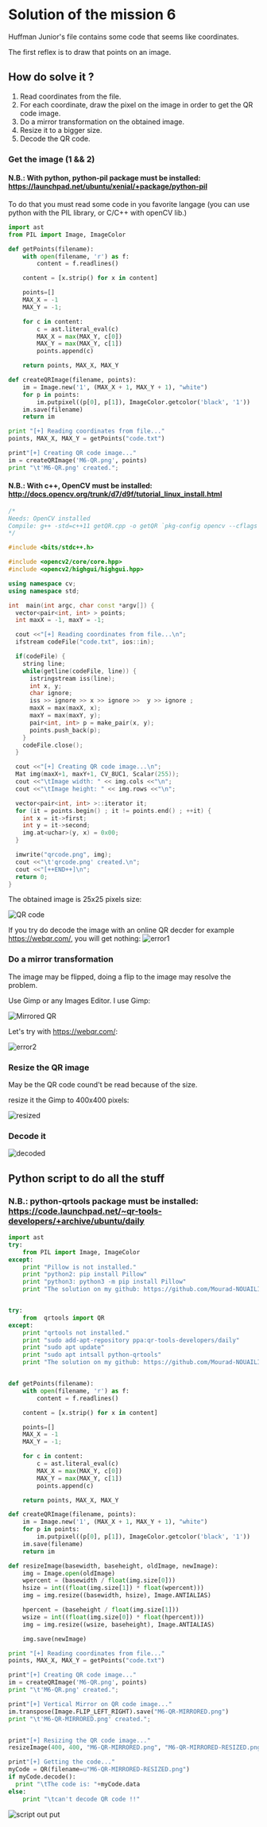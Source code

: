 # Solution of the mission 6
Huffman Junior's file contains some code that seems like coordinates.

The first reflex is to draw that points on an image.

## How do solve it ?
1. Read coordinates from the file.
1. For each coordinate, draw the pixel on the image in order to get the QR code image.
1. Do a mirror transformation on the obtained image.
1. Resize it to a bigger size.
1. Decode the QR code.

### Get the image (1 && 2)
#### N.B.: With python, python-pil package must be installed: https://launchpad.net/ubuntu/xenial/+package/python-pil

To do that you must read some code in you favorite langage (you can use python with the PIL library, or C/C++ with openCV lib.)
```python
import ast
from PIL import Image, ImageColor

def getPoints(filename):
    with open(filename, 'r') as f:
        content = f.readlines()

    content = [x.strip() for x in content]

    points=[]
    MAX_X = -1
    MAX_Y = -1;

    for c in content:
        c = ast.literal_eval(c)
        MAX_X = max(MAX_Y, c[0])
        MAX_Y = max(MAX_Y, c[1])
        points.append(c)

    return points, MAX_X, MAX_Y

def createQRImage(filename, points):
    im = Image.new('1', (MAX_X + 1, MAX_Y + 1), "white")
    for p in points:
        im.putpixel((p[0], p[1]), ImageColor.getcolor('black', '1'))
    im.save(filename)
    return im

print "[+] Reading coordinates from file..."
points, MAX_X, MAX_Y = getPoints("code.txt")

print"[+] Creating QR code image..."
im = createQRImage('M6-QR.png', points)
print "\t'M6-QR.png' created.";
```
#### N.B.: With c++, OpenCV must be installed: http://docs.opencv.org/trunk/d7/d9f/tutorial_linux_install.html

```c++
/*
Needs: OpenCV installed
Compile: g++ -std=c++11 getQR.cpp -o getQR `pkg-config opencv --cflags --libs`
*/

#include <bits/stdc++.h>

#include <opencv2/core/core.hpp>
#include <opencv2/highgui/highgui.hpp>

using namespace cv;
using namespace std;

int  main(int argc, char const *argv[]) {
  vector<pair<int, int> > points;
  int maxX = -1, maxY = -1;

  cout <<"[+] Reading coordinates from file...\n";
  ifstream codeFile("code.txt", ios::in);

  if(codeFile) {
    string line;
    while(getline(codeFile, line)) {
      istringstream iss(line);
      int x, y;
      char ignore;
      iss >> ignore >> x >> ignore >>  y >> ignore ;
      maxX = max(maxX, x);
      maxY = max(maxY, y);
      pair<int, int> p = make_pair(x, y);
      points.push_back(p);
    }
    codeFile.close();
  }

  cout <<"[+] Creating QR code image...\n";
  Mat img(maxX+1, maxY+1, CV_8UC1, Scalar(255));
  cout <<"\tImage width: " << img.cols <<"\n";
  cout <<"\tImage height: " << img.rows <<"\n";

  vector<pair<int, int> >::iterator it;
  for (it = points.begin() ; it != points.end() ; ++it) {
    int x = it->first;
    int y = it->second;
    img.at<uchar>(y, x) = 0x00;
  }

  imwrite("qrcode.png", img);
  cout <<"\t'qrcode.png' created.\n";
  cout <<"[++END++]\n";
  return 0;
}

```

The obtained image is 25x25 pixels size:


![QR code](M6-QR.png)

If you try do decode the image with an online QR decder for example https://webqr.com/, you will get nothing:
![error1](/m6/images/webqr-err1.png)

### Do a mirror transformation
The image may be flipped, doing a flip to the image may resolve the problem. 

Use Gimp or any Images Editor. I use Gimp:

![Mirrored QR](/m6/images/M6-QR-MIRRORED.png)


Let's try with https://webqr.com/:

![error2](/m6/images/webqr-err2.png)


### Resize the QR image
May be the QR code cound't be read because of the size.

resize it the Gimp to 400x400 pixels:

![resized](/m6/images/M6-QR-RESIZED.png)


### Decode it

![decoded](/m6/images/ANSWER.png)


## Python script to do all the stuff
### N.B.: python-qrtools package must be installed: https://code.launchpad.net/~qr-tools-developers/+archive/ubuntu/daily

```python
import ast
try:
    from PIL import Image, ImageColor
except:
    print "Pillow is not installed."
    print "python2: pip install Pillow"
    print "python3: python3 -m pip install Pillow"
    print "The solution on my github: https://github.com/Mourad-NOUAILI/GynvaelLiveStreamMissions/tree/master/m6"


try:
    from  qrtools import QR
except:
    print "qrtools not installed."
    print "sudo add-apt-repository ppa:qr-tools-developers/daily"
    print "sudo apt update"
    print "sudo apt intsall python-qrtools"
    print "The solution on my github: https://github.com/Mourad-NOUAILI/GynvaelLiveStreamMissions/tree/master/m6"


def getPoints(filename):
    with open(filename, 'r') as f:
        content = f.readlines()

    content = [x.strip() for x in content]

    points=[]
    MAX_X = -1
    MAX_Y = -1;

    for c in content:
        c = ast.literal_eval(c)
        MAX_X = max(MAX_Y, c[0])
        MAX_Y = max(MAX_Y, c[1])
        points.append(c)

    return points, MAX_X, MAX_Y

def createQRImage(filename, points):
    im = Image.new('1', (MAX_X + 1, MAX_Y + 1), "white")
    for p in points:
        im.putpixel((p[0], p[1]), ImageColor.getcolor('black', '1'))
    im.save(filename)
    return im

def resizeImage(basewidth, baseheight, oldImage, newImage):
    img = Image.open(oldImage)
    wpercent = (basewidth / float(img.size[0]))
    hsize = int((float(img.size[1]) * float(wpercent)))
    img = img.resize((basewidth, hsize), Image.ANTIALIAS)

    hpercent = (baseheight / float(img.size[1]))
    wsize = int((float(img.size[0]) * float(hpercent)))
    img = img.resize((wsize, baseheight), Image.ANTIALIAS)

    img.save(newImage)

print "[+] Reading coordinates from file..."
points, MAX_X, MAX_Y = getPoints("code.txt")

print"[+] Creating QR code image..."
im = createQRImage('M6-QR.png', points)
print "\t'M6-QR.png' created.";

print"[+] Vertical Mirror on QR code image..."
im.transpose(Image.FLIP_LEFT_RIGHT).save("M6-QR-MIRRORED.png")
print "\t'M6-QR-MIRRORED.png' created.";


print"[+] Resizing the QR code image..."
resizeImage(400, 400, "M6-QR-MIRRORED.png", "M6-QR-MIRRORED-RESIZED.png")

print"[+] Getting the code..."
myCode = QR(filename=u"M6-QR-MIRRORED-RESIZED.png")
if myCode.decode():
  print "\tThe code is: "+myCode.data
else:
    print "\tcan't decode QR code !!"

```

![script out put](/m6/images/script-output.png)
